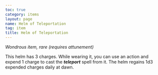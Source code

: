 ```yaml
---
toc: true
category: items
layout: page
name: Helm of Teleportation
tag: item
title: Helm of Teleportation 
---
```

_Wondrous item, rare (requires attunement)_ 

This helm has 3 charges. While wearing it, you can use an action and expend 1 charge to cast the **_teleport_** spell from it. The helm regains 1d3 expended charges daily at dawn. 